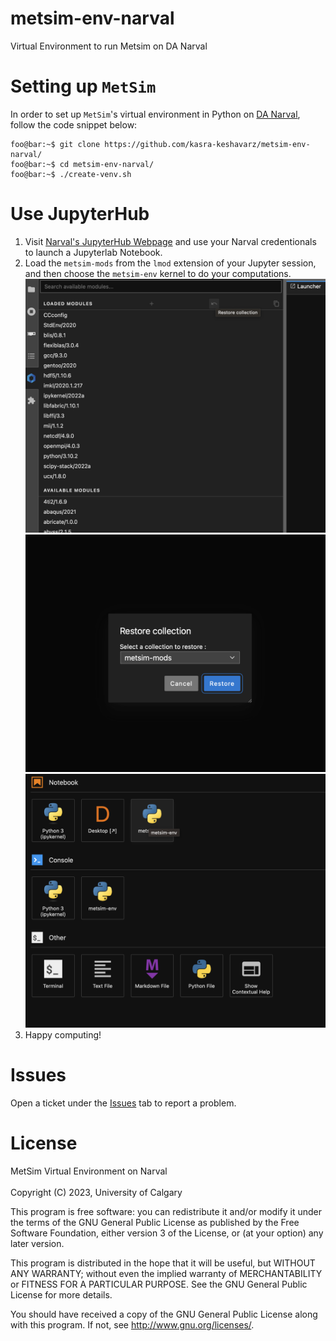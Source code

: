 # metsim-env-narval
Virtual Environment to run Metsim on DA Narval

# Setting up `MetSim`
In order to set up `MetSim`'s virtual environment in Python on [DA Narval](https://docs.alliancecan.ca/wiki/Narval/en), follow the code snippet below:

```console
foo@bar:~$ git clone https://github.com/kasra-keshavarz/metsim-env-narval/
foo@bar:~$ cd metsim-env-narval/
foo@bar:~$ ./create-venv.sh
```

# Use JupyterHub
1. Visit [Narval's JupyterHub Webpage](https://jupyterhub.narval.computecanada.ca/hub/login) and use your Narval credentionals to launch a Jupyterlab Notebook.
2. Load the `metsim-mods` from the `lmod` extension of your Jupyter session, and then choose the `metsim-env` kernel to do your computations.
![Check saved list of modules](./img/narval-mods.png)
![Load metsim-mods list of modules](./img/metsim-mods.png)
![See metsim-env virtual environment](./img/metsim-env.png)
3. Happy computing!

# Issues
Open a ticket under the [Issues](./Issues) tab to report a problem.

# License
MetSim Virtual Environment on Narval <br>  
Copyright (C) 2023, University of Calgary <br>  


This program is free software: you can redistribute it and/or modify it under the terms of the GNU General Public License as published by the Free Software Foundation, either version 3 of the License, or (at your option) any later version.

This program is distributed in the hope that it will be useful, but WITHOUT ANY WARRANTY; without even the implied warranty of MERCHANTABILITY or FITNESS FOR A PARTICULAR PURPOSE. See the GNU General Public License for more details.

You should have received a copy of the GNU General Public License along with this program. If not, see http://www.gnu.org/licenses/.
